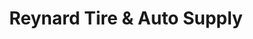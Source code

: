 ---
title: "Reynard Tire & Auto Supply"
url: /imus/reynard-tire-and-auto-supply/
shop: car parts
---